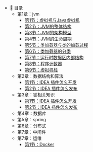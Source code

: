 - :memo: 目录
   - 第1章：jvm
       - [第1节：虚拟机与Java虚拟机](/md/idea-plugin/2023-09-07-虚拟机与Java虚拟机.md)
       - [第2节：JVM的整体结构](/md/idea-plugin/2023-09-07-JVM的整体结构.md)
       - [第3节：JVM的架构模型](/md/idea-plugin/2023-09-07-JVM的架构模型.md)
       - [第4节：JVM的生命周期](/md/idea-plugin/2023-09-07-JVM的生命周期.md)
       - [第5节：类加载器与类的加载过程](/md/idea-plugin/2023-09-07-类加载器与类的加载过程.md)
       - [第6节：类加载器的分类](/md/idea-plugin/2023-09-21-类加载器的分类.md)
       - [第7节：运行时数据区内部结构](/md/idea-plugin/2023-09-21-运行时数据区内部结构.md)
       - [第8节：程序计数器](/md/idea-plugin/2023-09-21-程序计数器.md)
       - [第9节：虚拟机栈](/md/idea-plugin/2023-09-21-虚拟机栈.md)
   - 第2章：数据结构和算法
       - [第1节：IDEA 插件怎么开发](/md/idea-plugin/2021-08-27-技术调研IDEA插件怎么开发.md)
       - [第2节：IDEA 插件怎么发布](/md/idea-plugin/2021-08-29-技术实践IDEA插件怎么发布.md)
   - 第3章：锁相关知识
       - [第1节：IDEA 插件怎么开发](/md/idea-plugin/2021-08-27-技术调研IDEA插件怎么开发.md)
       - [第2节：IDEA 插件怎么发布](/md/idea-plugin/2021-08-29-技术实践IDEA插件怎么发布.md)
   - 第4章：数据库
   - 第5章：spring
   - 第6章：分布式
   - 第7章：中间件
   - 第7章：运维
       - [第1节：Docker](/md/idea-plugin/2023-09-08-Docker.md)
